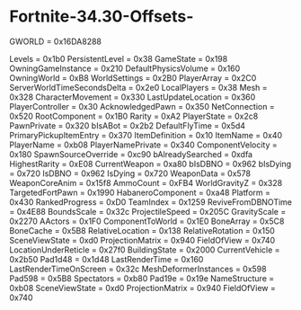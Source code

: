 # Fortnite-34.30-Offsets-

GWORLD = 0x16DA8288

Levels = 0x1b0
PersistentLevel = 0x38
GameState = 0x198
OwningGameInstance = 0x210
DefaultPhysicsVolume = 0x160
OwningWorld = 0xB8
WorldSettings = 0x2B0
PlayerArray = 0x2C0
ServerWorldTimeSecondsDelta = 0x2e0
LocalPlayers = 0x38
Mesh = 0x328
CharacterMovement = 0x330
LastUpdateLocation = 0x360
PlayerController = 0x30
AcknowledgedPawn = 0x350
NetConnection = 0x520
RootComponent = 0x1B0
Rarity = 0xA2
PlayerState = 0x2c8
PawnPrivate = 0x320
bIsABot = 0x2b2
DefaultFlyTime = 0x5d4
PrimaryPickupItemEntry = 0x370
ItemDefinition = 0x10
ItemName = 0x40
PlayerName = 0xb08
PlayerNamePrivate = 0x340
ComponentVelocity = 0x180
SpawnSourceOverride = 0xc90
bAlreadySearched = 0xdfa
HighestRarity = 0xE08
CurrentWeapon = 0xa80
bIsDBNO = 0x962
bIsDying = 0x720
IsDBNO = 0x962
IsDying = 0x720
WeaponData = 0x578
WeaponCoreAnim = 0x15f8
AmmoCount = 0xFB4
WorldGravityZ = 0x328
TargetedFortPawn = 0x1990
HabaneroComponent = 0xa48
Platform = 0x430
RankedProgress = 0xD0
TeamIndex = 0x1259
ReviveFromDBNOTime = 0x4E88
BoundsScale = 0x32c
ProjectileSpeed = 0x205C
GravityScale = 0x2270
AActors = 0x1F0
ComponentToWorld = 0x1E0
BoneArray = 0x5C8
BoneCache = 0x5B8
RelativeLocation = 0x138
RelativeRotation = 0x150
SceneViewState = 0xd0
ProjectionMatrix = 0x940
FieldOfView = 0x740
LocationUnderReticle = 0x27f0
BuildingState = 0x2000
CurrentVehicle = 0x2b50
Pad1d48 = 0x1d48
LastRenderTime = 0x160
LastRenderTimeOnScreen = 0x32c
MeshDeformerInstances = 0x598
Pad598 = 0x5B8
Spectators = 0xb80
Pad19e = 0x19e
NameStructure = 0xb08
SceneViewState = 0xd0
ProjectionMatrix = 0x940
FieldOfView = 0x740
